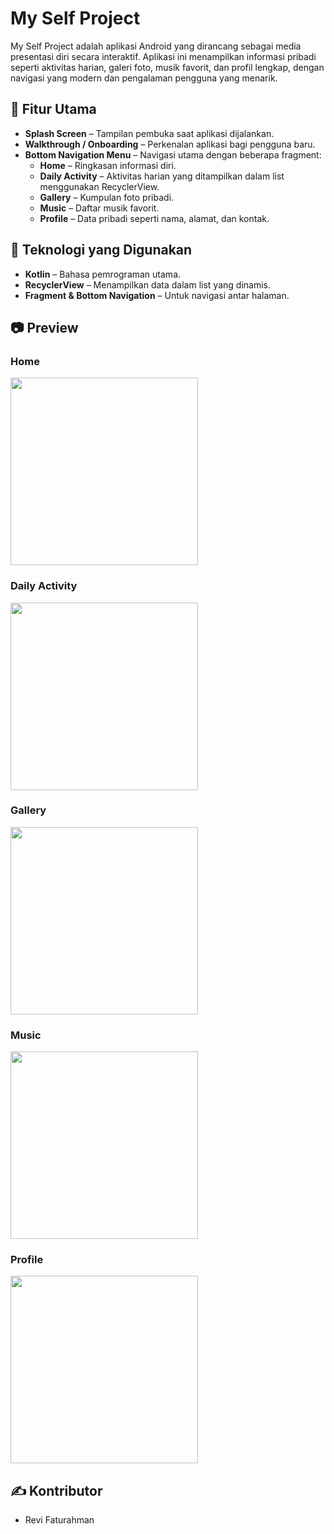 
# My Self Project

My Self Project adalah aplikasi Android yang dirancang sebagai media presentasi diri secara interaktif. Aplikasi ini menampilkan informasi pribadi seperti aktivitas harian, galeri foto, musik favorit, dan profil lengkap, dengan navigasi yang modern dan pengalaman pengguna yang menarik.

## 📱 Fitur Utama

- **Splash Screen** – Tampilan pembuka saat aplikasi dijalankan.
- **Walkthrough / Onboarding** – Perkenalan aplikasi bagi pengguna baru.
- **Bottom Navigation Menu** – Navigasi utama dengan beberapa fragment:
  - **Home** – Ringkasan informasi diri.
  - **Daily Activity** – Aktivitas harian yang ditampilkan dalam list menggunakan RecyclerView.
  - **Gallery** – Kumpulan foto pribadi.
  - **Music** – Daftar musik favorit.
  - **Profile** – Data pribadi seperti nama, alamat, dan kontak.

## 🧱 Teknologi yang Digunakan

- **Kotlin** – Bahasa pemrograman utama.
- **RecyclerView** – Menampilkan data dalam list yang dinamis.
- **Fragment & Bottom Navigation** – Untuk navigasi antar halaman.

## 📷 Preview

### Home
<img src="https://github.com/user-attachments/assets/d7da2bb4-668a-4670-8452-d0b0bc079d46" width="300"/>

### Daily Activity
<img src="https://github.com/user-attachments/assets/cee12a0e-eb53-4c22-8eb5-643b22938d91" width="300"/>

### Gallery
<img src="https://github.com/user-attachments/assets/2aa6cb77-b9ec-460b-915b-1040aeecdf33" width="300"/>

### Music
<img src="https://github.com/user-attachments/assets/f288425a-057a-4cb1-9ea6-12c3add0441d" width="300"/>

### Profile
<img src="https://github.com/user-attachments/assets/dcda2db9-763c-4536-a5fd-81c428f0f113" width="300"/>

## ✍️ Kontributor

- Revi Faturahman
